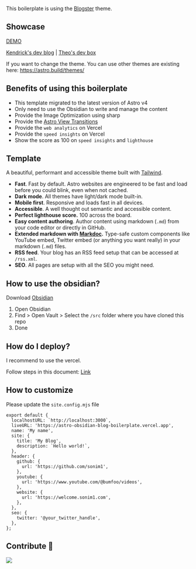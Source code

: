 This boilerplate is using the [Blogster](https://astro.build/themes/details/blogster-sleek/) theme.

## Showcase

[DEMO](https://astro-obsidian-blog-boilerplate.vercel.app/)

[Kendrick's dev blog](https://dev.sonim1.com/) | [Theo's dev box](https://blog-astro-sandy.vercel.app/)

If you want to change the theme. You can use other themes are existing here: https://astro.build/themes/

## Benefits of using this boilerplate

- This template migrated to the latest version of Astro v4
- Only need to use the Obsidian to write and manage the content
- Provide the Image Optimization using sharp
- Provide the [Astro View Transitions](https://docs.astro.build/en/guides/view-transitions/)
- Provide the `web analytics` on Vercel
- Provide the `speed insights` on Vercel
- Show the score as 100 on `speed insights` and `lighthouse`

## Template

A beautiful, performant and accessible theme built with [Tailwind](https://tailwindcss.com).

- **Fast**. Fast by default. Astro websites are engineered to be fast and load before you could blink, even when not cached.
- **Dark mode**. All themes have light/dark mode built-in.
- **Mobile first**. Responsive and loads fast in all devices.
- **Accessible**. A well thought out semantic and accessible content.
- **Perfect lighthouse score.** 100 across the board.
- **Easy content authoring**. Author content using markdown (`.md`) from your code editor or directly in GitHub.
- **Extended markdown with [Markdoc](https://markdoc.dev).** Type-safe custom components like YouTube embed, Twitter embed (or anything you want really) in your markdown (`.md`) files.
- **RSS feed**. Your blog has an RSS feed setup that can be accessed at `/rss.xml`.
- **SEO**. All pages are setup with all the SEO you might need.

## How to use the obsidian?

Download [Obsidian](https://obsidian.md/)

1. Open Obsidian
2. Find > Open Vault > Select the `/src` folder where you have cloned this repo
3. Done

## How do I deploy?

I recommend to use the vercel.

Follow steps in this document: [Link](https://vercel.com/docs/frameworks/astro)

## How to customize

Please update the `site.config.mjs` file

```
export default {
  localhostURL: `http://localhost:3000`,
  liveURL: 'https://astro-obsidian-blog-boilerplate.vercel.app',
  name: 'My name',
  site: {
    title: 'My Blog',
    description: `Hello world!`,
  },
  header: {
    github: {
      url: 'https://github.com/sonim1',
    },
    youtube: {
      url: 'https://www.youtube.com/@bumfoo/videos',
    },
    website: {
      url: 'https://welcome.sonim1.com',
    },
  },
  seo: {
    twitter: '@your_twitter_handle',
  },
};
```

## Contribute 🤝

<a href="https://github.com/sonim1/astro-obsidian-blog-boilerplate/graphs/contributors">
  <img src="https://contrib.rocks/image?repo=sonim1/astro-obsidian-blog-boilerplate" />
</a>

